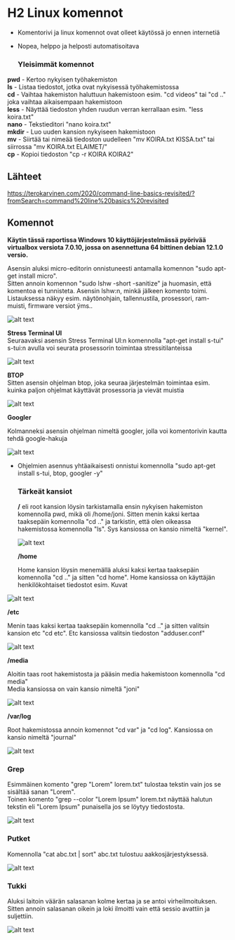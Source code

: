 # H2 Linux komennot #

- Komentorivi ja linux komennot ovat olleet käytössä jo ennen internetiä
- Nopea, helppo ja helposti automatisoitava

  ### Yleisimmät komennot ###
**pwd** - Kertoo nykyisen työhakemiston  
**ls** - Listaa tiedostot, jotka ovat nykyisessä työhakemistossa  
**cd** - Vaihtaa hakemiston haluttuun hakemistoon esim. "cd videos" tai "cd .." joka vaihtaa aikaisempaan hakemistoon  
**less** - Näyttää tiedoston yhden ruudun verran kerrallaan esim. "less koira.txt"  
**nano** - Tekstieditori "nano koira.txt"  
**mkdir** - Luo uuden kansion nykyiseen hakemistoon  
**mv** - Siirtää tai nimeää tiedoston uudelleen "mv KOIRA.txt KISSA.txt" tai siirrossa "mv KOIRA.txt ELAIMET/"  
**cp** - Kopioi tiedoston "cp -r KOIRA KOIRA2"  

## Lähteet ##

https://terokarvinen.com/2020/command-line-basics-revisited/?fromSearch=command%20line%20basics%20revisited

## Komennot ##

**Käytin tässä raportissa Windows 10 käyttöjärjestelmässä pyörivää virtualbox versiota 7.0.10, jossa on asennettuna 64 bittinen debian 12.1.0 versio.**

Asensin aluksi micro-editorin onnistuneesti antamalla komennon "sudo apt-get install micro".  
Sitten annoin komennon "sudo lshw -short -sanitize" ja huomasin, että komentoa ei tunnisteta. Asensin lshw:n, minkä jälkeen komento toimi.  
Listauksessa näkyy esim. näytönohjain, tallennustila, prosessori, ram-muisti, firmware versiot ÿms..

 ![alt text](https://github.com/faltjon/linuxkurssi/blob/main/h2/Laitteiston-tiedot.png " ")

**Stress Terminal UI**  
 Seuraavaksi asensin Stress Terminal UI:n komennolla "apt-get install s-tui"  
 s-tui:n avulla voi seurata prosessorin toimintaa stressitilanteissa

  ![alt text](https://github.com/faltjon/linuxkurssi/blob/main/h2/s-tui.png " ")  

**BTOP**  
  Sitten asensin ohjelman btop, joka seuraa järjestelmän toimintaa esim. kuinka paljon ohjelmat käyttävät prosessoria ja vievät muistia

  ![alt text](https://github.com/faltjon/linuxkurssi/blob/main/h2/btop.png " ")  

  **Googler**  

  Kolmanneksi asensin ohjelman nimeltä googler, jolla voi komentorivin kautta tehdä google-hakuja

  
 ![alt text](https://github.com/faltjon/linuxkurssi/blob/main/h2/googler.png " ")  

 * Ohjelmien asennus yhtäaikaisesti onnistui komennolla "sudo apt-get install s-tui, btop, googler -y"

   ### Tärkeät kansiot ###

   **/** eli root kansion löysin tarkistamalla ensin nykyisen hakemiston komennolla pwd, mikä oli /home/joni. Sitten menin kaksi kertaa taaksepäin komennolla "cd .." ja tarkistin, että olen oikeassa hakemistossa komennolla "ls". Sys kansiossa on kansio nimeltä "kernel".

   ![alt text](https://github.com/faltjon/linuxkurssi/blob/main/h2/kernel.png " ")

   **/home**

   Home kansion löysin menemällä aluksi kaksi kertaa taaksepäin komennolla "cd .." ja sitten "cd home".
   Home kansiossa on käyttäjän henkilökohtaiset tiedostot esim. Kuvat
   
  ![alt text](https://github.com/faltjon/linuxkurssi/blob/main/h2/home.png " ")

   **/etc**

   Menin taas kaksi kertaa taaksepäin komennolla "cd .." ja sitten valitsin kansion etc "cd etc".
   Etc kansiossa valitsin tiedoston "adduser.conf"

   ![alt text](https://github.com/faltjon/linuxkurssi/blob/main/h2/adduser-conf.png " ")

  **/media**

  Aloitin taas root hakemistosta ja pääsin media hakemistoon komennolla "cd media"  
  Media kansiossa on vain kansio nimeltä "joni"

   ![alt text](https://github.com/faltjon/linuxkurssi/blob/main/h2/media.png " ")
   
  **/var/log**

  Root hakemistossa annoin komennot "cd var" ja "cd log". Kansiossa on kansio nimeltä "journal" 

  ![alt text](https://github.com/faltjon/linuxkurssi/blob/main/h2/log.png " ")

  ### Grep ###

  Esimmäinen komento "grep "Lorem" lorem.txt" tulostaa tekstin vain jos se sisältää sanan "Lorem".  
  Toinen komento "grep --color "Lorem Ipsum" lorem.txt näyttää halutun tekstin eli "Lorem Ipsum" punaisella jos se löytyy tiedostosta. 

 ![alt text](https://github.com/faltjon/linuxkurssi/blob/main/h2/grep.png " ")

  ### Putket ###

  Komennolla "cat abc.txt | sort" abc.txt tulostuu aakkosjärjestyksessä.

  ![alt text](https://github.com/faltjon/linuxkurssi/blob/main/h2/pipe1.png " ")

### Tukki ###

Aluksi laitoin väärän salasanan kolme kertaa ja se antoi virheilmoituksen.  
Sitten annoin salasanan oikein ja loki ilmoitti vain että sessio avattiin ja suljettiin.

![alt text](https://github.com/faltjon/linuxkurssi/blob/main/h2/journal-log.png " ")
  

   
